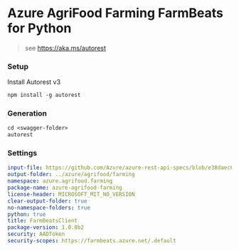 # Azure AgriFood Farming FarmBeats for Python

> see https://aka.ms/autorest

### Setup

Install Autorest v3

```ps
npm install -g autorest
```

### Generation

```ps
cd <swagger-folder>
autorest
```

### Settings

```yaml
input-file: https://github.com/Azure/azure-rest-api-specs/blob/e38daec67d57ef9c4804b1e3055753407e45fa71/specification/agrifood/data-plane/Microsoft.AgFoodPlatform/preview/2022-11-01-preview/agfood.json
output-folder: ../azure/agrifood/farming
namespace: azure.agrifood.farming
package-name: azure-agrifood-farming
license-header: MICROSOFT_MIT_NO_VERSION
clear-output-folder: true
no-namespace-folders: true
python: true
title: FarmBeatsClient
package-version: 1.0.0b2
security: AADToken
security-scopes: https://farmbeats.azure.net/.default
```
